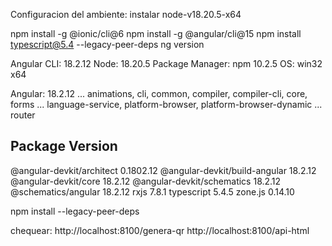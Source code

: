 Configuracion del ambiente:
instalar node-v18.20.5-x64


npm install -g @ionic/cli@6
npm install -g @angular/cli@15
npm install typescript@5.4 --legacy-peer-deps 
ng version


Angular CLI: 18.2.12
Node: 18.20.5
Package Manager: npm 10.2.5
OS: win32 x64

Angular: 18.2.12
... animations, cli, common, compiler, compiler-cli, core, forms
... language-service, platform-browser, platform-browser-dynamic
... router

Package                         Version
---------------------------------------------------------
@angular-devkit/architect       0.1802.12
@angular-devkit/build-angular   18.2.12
@angular-devkit/core            18.2.12
@angular-devkit/schematics      18.2.12
@schematics/angular             18.2.12
rxjs                            7.8.1
typescript                      5.4.5
zone.js                         0.14.10


npm install --legacy-peer-deps 

chequear:
http://localhost:8100/genera-qr
http://localhost:8100/api-html

